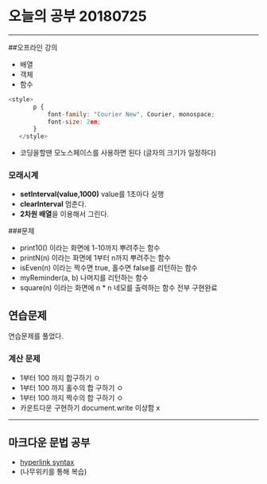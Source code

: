 # 오늘의 공부 20180725

---
##오프라인 강의
- 배열
- 객체
- 함수
~~~ js
<style>
       p {
           font-family: "Courier New", Courier, monospace;
           font-size: 2em;    
       }
   </style>
~~~
- 코딩을할땐 모노스페이스를 사용하면 된다 (글자의 크기가 일정하다)
### 모래시계
- **setInterval(value,1000)** value를 1초마다 실행
- **clearInterval** 멈춘다.
- **2차원 배열**을 이용해서 그린다. 


###문제
- print10() 이라는 화면에 1-10까지 뿌려주는 함수
- printN(n) 이라는 화면에 1부터 n까지 뿌려주는 함수
- isEven(n) 이라는 짝수면 true, 홀수면 false를 리턴하는 함수
- myReminder(a, b) 나머지를 리턴하는 함수
- square(n) 이라는 화면에 n * n 네모를 출력하는 함수 
전부 구현완료


## 연습문제 
연습문제를 풀었다.
### 계산 문제
- 1부터 100 까지 합구하기 ㅇ
- 1부터 100 까지 홀수의 합 구하기 ㅇ  
- 1부터 100 까지 짝수의 합 구하기 ㅇ
- 카운트다운 구현하기 document.write 이상함 x



---
## 마크다운 문법 공부
- [hyperlink syntax](https://namu.wiki/w/%EB%A7%88%ED%81%AC%EB%8B%A4%EC%9A%B4)
- (나무위키를 통해 복습)